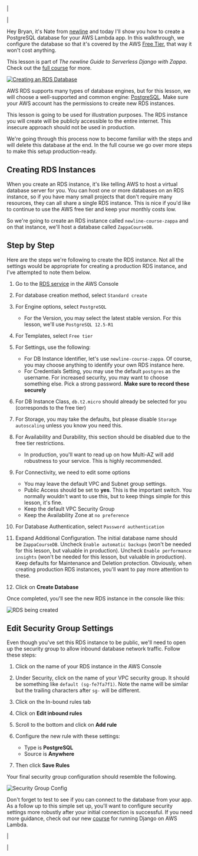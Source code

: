 |

|

Hey Bryan, it's Nate
from [newline](https://fd338.infusion-links.com/api/v1/click/6626750413275136/5065786733756416) and
today I'll show you how to create a PostgreSQL database for your AWS
Lambda app. In this walkthrough, we configure the database so that it's
covered by the AWS [Free
Tier](https://fd338.infusion-links.com/api/v1/click/5815833194790912/5065786733756416),
that way it won't cost anything.

This lesson is part of *The newline Guide to Serverless Django with
Zappa*. Check out the [full
course](https://fd338.infusion-links.com/api/v1/click/5173837925056512/5065786733756416) for
more.

[![Creating an RDS
Database](https://ci6.googleusercontent.com/proxy/CelabduVwxbC_KisebBZFQw1QNagrv6ChEMDyJfT3UThp4ye9KQ9fakGFG7jZOKjvDoCU3p7jQDNnZ1BcRzlOSRFQiQ782DHLuWLC4osT9DLUL_8PxLFYpY5ZAG8ZxhABoSBRQF_XkNXMFG-K18Tg-3ZH6lxWBKgv7LgZoHEbqeg3nKFJc8dP9Jg8cuFnoxY300V_3LFiOfPNQ=s0-d-e1-ft#http://email-assets.fullstack.io.s3-website-us-east-1.amazonaws.com/assets/zappa/2021-06-06-postgresql-database-lambda/aws_console.jpg)](https://fd338.infusion-links.com/api/v1/click/5425192912683008/5065786733756416)

AWS RDS supports many types of database engines, but for this lesson, we
will choose a well-supported and common
engine: [PostgreSQL](https://fd338.infusion-links.com/api/v1/click/5454475584471040/5065786733756416).
Make sure your AWS account has the permissions to create new RDS
instances.

This lesson is going to be used for illustration purposes. The RDS
instance you will create will be publicly accessible to the entire
internet. This insecure approach should not be used in production.

We're going through this process now to become familiar with the steps
and will delete this database at the end. In the full course we go over
more steps to make this setup production-ready.

## Creating RDS Instances

When you create an RDS instance, it's like telling AWS to host a virtual
database server for you. You can host one or more databases on an RDS
instance, so if you have many small projects that don't require many
resources, they can all share a single RDS instance. This is nice if
you'd like to continue to use the AWS free tier and keep your monthly
costs low.

So we're going to create an RDS instance
called `newline-course-zappa` and on that instance, we'll host a
database called `ZappaCourseDB`.

## Step by Step

Here are the steps we're following to create the RDS instance. Not all
the settings would be appropriate for creating a production RDS
instance, and I've attempted to note them below.

1.  Go to the [RDS
    service](https://fd338.infusion-links.com/api/v1/click/6629172678361088/5065786733756416) in
    the AWS Console
2.  For database creation method, select `Standard create`
3.  For Engine options, select `PostgreSQL`

    - For the Version, you may select the latest stable version. For
      this lesson, we'll use `PostgreSQL 12.5-R1`

4.  For Templates, select `Free tier`
5.  For Settings, use the following:

    - For DB Instance Identifier, let's use `newline-course-zappa`. Of
      course, you may choose anything to identify your own RDS
      instance here.
    - For Credentials Setting, you may use the default `postgres` as
      the username. For increased security, you may want to choose
      something else. Pick a strong password. **Make sure to record
      these securely**

6.  For DB Instance Class, `db.t2.micro` should already be selected for
    you (corresponds to the free tier)
7.  For Storage, you may take the defaults, but please
    disable `Storage autoscaling` unless you know you need this.
8.  For Availability and Durability, this section should be disabled due
    to the free tier restrictions.

    - In production, you'll want to read up on how Multi-AZ will add
      robustness to your service. This is highly recommended.

9.  For Connectivity, we need to edit some options

    - You may leave the default VPC and Subnet group settings.
    - Public Access should be set to **yes**. This is the important
      switch. You normally wouldn't want to use this, but to keep
      things simple for this lesson, it's fine.
    - Keep the default VPC Security Group
    - Keep the Availability Zone at `no preference`

10. For Database Authentication, select `Password authentication`
11. Expand Additional Configuration. The initial database name should
    be `ZappaCourseDB`. Uncheck `Enable automatic backups` (won't be
    needed for this lesson, but valuable in production).
    Uncheck `Enable performance insights` (won't be needed for this
    lesson, but valuable in production). Keep defaults for Maintenance
    and Deletion protection. Obviously, when creating production RDS
    instances, you'll want to pay more attention to these.
12. Click on **Create Database**

Once completed, you'll see the new RDS instance in the console like
this:

![RDS being
created](https://ci4.googleusercontent.com/proxy/YEbv4R9srQQx384nbIaasWyR1rk8ssc492TjxhZjMBGZ00SwtZDX6fyuy2xduf5Q1wBgrxnnz5W2PEPEHSOvTKCH_o2YiyeWwinRFxYf8hiM1KFKLCyNJ-rLItJTwPdtegkNKd9j_S6-3eE1215Ch_oyiK1aPorYUoJooAHDqxPY25ThkQpL462lUNDsKuch1rWz1RqnNlBe4P1rhw=s0-d-e1-ft#http://email-assets.fullstack.io.s3-website-us-east-1.amazonaws.com/assets/zappa/2021-06-06-postgresql-database-lambda/0_rds_instance.jpg)

## Edit Security Group Settings

Even though you've set this RDS instance to be public, we'll need to
open up the security group to allow inbound database network traffic.
Follow these steps:

1.  Click on the name of your RDS instance in the AWS Console
2.  Under Security, click on the name of your VPC security group. It
    should be something like `default (sg-fe7fa7f1)`. Note the name will
    be similar but the trailing characters after `sg-` will be
    different.
3.  Click on the In-bound rules tab
4.  Click on **Edit inbound rules**
5.  Scroll to the bottom and click on **Add rule**
6.  Configure the new rule with these settings:

    - Type is **PostgreSQL**
    - Source is **Anywhere**

7.  Then click **Save Rules**

Your final security group configuration should resemble the following.

![Security Group
Config](https://ci5.googleusercontent.com/proxy/2RZD4Sfapi-I-y2OHUDztkWfvm78sYdmmXuwTiTxrBLpEa0Hu8rO4a4moLFK3oE2tyj-6g44rUZ1nC2t7TH89codjRFzRIOAfN3_SARSHF3coOsnkR6alRJait5L9jn1wi8W8EnH-_pIKWyI2wRY7HrIGFGAkADm-GLRoynrnLLeIwBv9avBTX2VNrlHrmgbXPqiCJtaFIHxS1vUZPGBMg=s0-d-e1-ft#http://email-assets.fullstack.io.s3-website-us-east-1.amazonaws.com/assets/zappa/2021-06-06-postgresql-database-lambda/security_settings.jpg)

Don't forget to test to see if you can connect to the database from your
app. As a follow up to this simple set up, you'll want to configure
security settings more robustly after your initial connection is
successful. If you need more guidance, check out our
new [course](https://fd338.infusion-links.com/api/v1/click/5459211188568064/5065786733756416) for
running Django on AWS Lambda.

\|

\|
